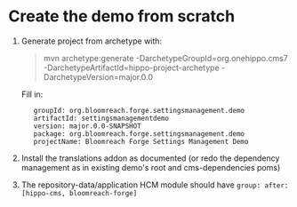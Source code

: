 # Create the demo from scratch

1) Generate project from archetype with:
    
    > mvn archetype:generate 
                -DarchetypeGroupId=org.onehippo.cms7 
                -DarchetypeArtifactId=hippo-project-archetype 
                -DarchetypeVersion=major.0.0
                
    Fill in:               
    ```
       groupId: org.bloomreach.forge.settingsmanagement.demo
       artifactId: settingsmanagementdemo
       version: major.0.0-SNAPSHOT
       package: org.bloomreach.forge.settingsmanagement.demo
       projectName: Bloomreach Forge Settings Management Demo
    ```
 
2) Install the translations addon as documented 
   (or redo the dependency management as in existing demo's root and cms-dependencies poms)
   
3) The repository-data/application HCM module should have `group: after: [hippo-cms, bloomreach-forge]`
